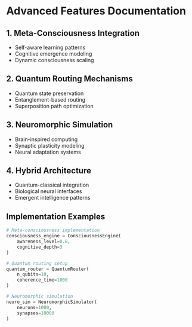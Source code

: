 
# Advanced Features Documentation

## 1. Meta-Consciousness Integration
- Self-aware learning patterns
- Cognitive emergence modeling
- Dynamic consciousness scaling

## 2. Quantum Routing Mechanisms
- Quantum state preservation
- Entanglement-based routing
- Superposition path optimization

## 3. Neuromorphic Simulation
- Brain-inspired computing
- Synaptic plasticity modeling
- Neural adaptation systems

## 4. Hybrid Architecture
- Quantum-classical integration
- Biological neural interfaces
- Emergent intelligence patterns

## Implementation Examples
```python
# Meta-consciousness implementation
consciousness_engine = ConsciousnessEngine(
    awareness_level=0.8,
    cognitive_depth=3
)

# Quantum routing setup
quantum_router = QuantumRouter(
    n_qubits=10,
    coherence_time=1000
)

# Neuromorphic simulation
neuro_sim = NeuromorphicSimulator(
    neurons=1000,
    synapses=10000
)
```
